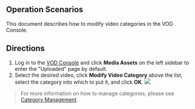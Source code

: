 ## Operation Scenarios
This document describes how to modify video categories in the VOD Console.


## Directions

1. Log in to the [VOD Console](https://console.cloud.tencent.com/vod/overview) and click **Media Assets** on the left sidebar to enter the "Uploaded" page by default.
2. Select the desired video, click **Modify Video Category** above the list, select the category into which to put it, and click **OK**.
![](https://main.qcloudimg.com/raw/165a56f4a00de8e2804f338192524ff7.png)
>For more information on how to manage categories, please see [Category Management](https://intl.cloud.tencent.com/document/product/266/18874#.E5.88.86.E7.B1.BB.E7.AE.A1.E7.90.86).
